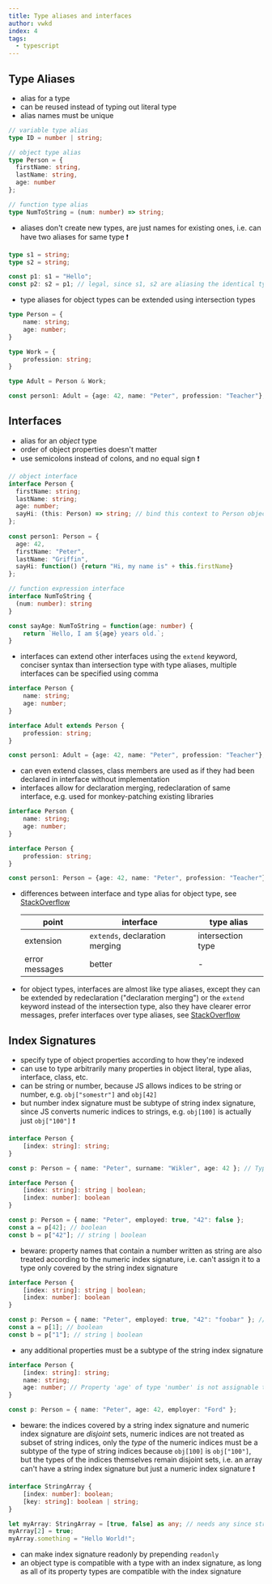 ```yaml
---
title: Type aliases and interfaces
author: vwkd
index: 4
tags:
  - typescript
---
```


## Type Aliases

- alias for a type
- can be reused instead of typing out literal type
- alias names must be unique

```typescript
// variable type alias
type ID = number | string;

// object type alias
type Person = {
  firstName: string,
  lastName: string,
  age: number
};

// function type alias
type NumToString = (num: number) => string;
```

- aliases don't create new types, are just names for existing ones, i.e. can have two aliases for same type ❗️

```typescript
type s1 = string;
type s2 = string;

const p1: s1 = "Hello";
const p2: s2 = p1; // legal, since s1, s2 are aliasing the identical type string
```

- type aliases for object types can be extended using intersection types

```typescript
type Person = {
    name: string;
    age: number;
}

type Work = {
    profession: string;
}

type Adult = Person & Work;

const person1: Adult = {age: 42, name: "Peter", profession: "Teacher"};
```



## Interfaces

- alias for an _object_ type
- order of object properties doesn't matter
- use semicolons instead of colons, and no equal sign ❗️

```typescript
// object interface
interface Person {
  firstName: string;
  lastName: string;
  age: number;
  sayHi: (this: Person) => string; // bind this context to Person object
};
  
const person1: Person = {
  age: 42,
  firstName: "Peter",
  lastName: "Griffin",
  sayHi: function() {return "Hi, my name is" + this.firstName}
};

// function expression interface
interface NumToString {
  (num: number): string
}

const sayAge: NumToString = function(age: number) {
    return `Hello, I am ${age} years old.`;
}
```

- interfaces can extend other interfaces using the `extend` keyword, conciser syntax than intersection type with type aliases, multiple interfaces can be specified using comma

```typescript
interface Person {
    name: string;
    age: number;
}

interface Adult extends Person {
    profession: string;
}

const person1: Adult = {age: 42, name: "Peter", profession: "Teacher"};
```

- can even extend classes, class members are used as if they had been declared in interface without implementation
- interfaces allow for declaration merging, redeclaration of same interface, e.g. used for monkey-patching existing libraries

```typescript
interface Person {
    name: string;
    age: number;
}

interface Person {
    profession: string;
}

const person1: Person = {age: 42, name: "Peter", profession: "Teacher"};
```

- differences between interface and type alias for object type, see [StackOverflow](https://stackoverflow.com/questions/37233735/typescript-interfaces-vs-types/52682220#52682220)

    | point | interface | type alias |
    | ----- | --------- | ---------- |
    | extension | `extends`, declaration merging | intersection type |
    | error messages | better | - |

- for object types, interfaces are almost like type aliases, except they can be extended by redeclaration ("declaration merging") or the `extend` keyword instead of the intersection type, also they have clearer error messages, prefer interfaces over type aliases, see [StackOverflow](https://stackoverflow.com/questions/37233735/typescript-interfaces-vs-types/52682220#52682220)



## Index Signatures

- specify type of object properties according to how they're indexed
- can use to type arbitrarily many properties in object literal, type alias, interface, class, etc.
- can be string or number, because JS allows indices to be string or number, e.g. `obj["somestr"]` and `obj[42]`
- but number index signature must be subtype of string index signature, since JS converts numeric indices to strings, e.g. `obj[100]` is actually just `obj["100"]` ❗️

```typescript
interface Person {
    [index: string]: string;
}

const p: Person = { name: "Peter", surname: "Wikler", age: 42 }; // Type 'number' is not assignable to type 'string'.(2322)
```

```typescript
interface Person {
    [index: string]: string | boolean;
    [index: number]: boolean
}

const p: Person = { name: "Peter", employed: true, "42": false };
const a = p[42]; // boolean
const b = p["42"]; // string | boolean
```

- beware: property names that contain a number written as string are also treated according to the numeric index signature, i.e. can't assign it to a type only covered by the string index signature

```typescript
interface Person {
    [index: string]: string | boolean;
    [index: number]: boolean
}

const p: Person = { name: "Peter", employed: true, "42": "foobar" }; // Property '"42"' is incompatible with index signature.
const a = p[1]; // boolean
const b = p["1"]; // string | boolean
```

- any additional properties must be a subtype of the string index signature

```typescript
interface Person {
    [index: string]: string;
    name: string;
    age: number; // Property 'age' of type 'number' is not assignable to string index type 'string'.(2411)
}

const p: Person = { name: "Peter", age: 42, employer: "Ford" };
```

- beware: the indices covered by a string index signature and numeric index signature are _disjoint_ sets, numeric indices are not treated as subset of string indices, only the _type_ of the numeric indices must be a subtype of the type of string indices because `obj[100]` is `obj["100"]`, but the types of the indices themselves remain disjoint sets, i.e. an array can't have a string index signature but just a numeric index signature ❗️

```typescript
interface StringArray {
    [index: number]: boolean;
    [key: string]: boolean | string;
}

let myArray: StringArray = [true, false] as any; // needs any since string[] is not treated as subtype of object
myArray[2] = true;
myArray.something = "Hello World!";
```

- can make index signature readonly by prepending `readonly`
- an object type is compatible with a type with an index signature, as long as all of its property types are compatible with the index signature
